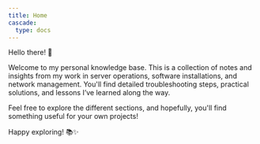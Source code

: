 ```yaml
---
title: Home
cascade:
  type: docs
---
```


Hello there! 👋

Welcome to my personal knowledge base. This is a collection of notes and insights from my work in server operations, software installations, and network management. You'll find detailed troubleshooting steps, practical solutions, and lessons I’ve learned along the way.

Feel free to explore the different sections, and hopefully, you'll find something useful for your own projects!

Happy exploring! 📚✨
